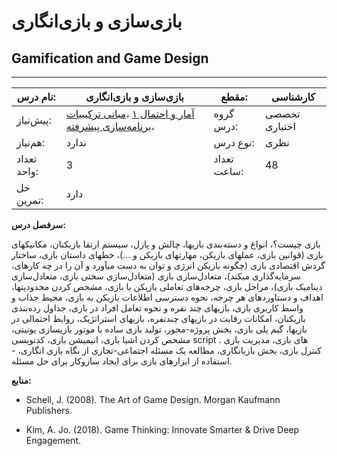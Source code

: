 # بازی‌سازی و بازی‌انگاری
## Gamification and Game Design
_______________________________________________________________________________
| نام درس:    | بازی‌سازی و بازی‌انگاری                                                                                                                                                                | مقطع:       | کارشناسی      |
| ----------- | -------------------------------------------------------------------------------------------------------------------------------------------------------------------------------------- | ----------- | ------------- |
| پیش‌نیاز:   | [آمار و احتمال ۱](../base/Probability-and-Statistics-I.md) ،[مبانی ترکیبیات](../mandatory/Foundation-of-Combinatorics.md) ،[برنامه‌سازی پیشرفته](../mandatory/Advanced-Programming.md) | گروه درس:   | تخصصی اختیاری |
| هم‌نیاز:    | ندارد                                                                                                                                                                                  | نوع درس:    | نظری          |
| تعداد واحد: | 3                                                                                                                                                                                      | تعداد ساعت: | 48            |
| حل تمرین:   |  دارد                                                                                                                                                                                  |             |               |

**سرفصل درس:**

بازی چیست؟، انواع و دسته‌بندی بازیها،  چالش و پازل،  سیستم ارتقا بازیکنان،  مکانیکهای بازی (قوانین بازی، عملهای بازیکن، مهارتهای بازیکن و ...)،  خطهای داستان بازی،  ساختار گردش اقتصادی بازی (چگونه بازیکن انرژی و توان به دست میآورد و آن را در چه کارهای، سرمایه‌گذاری میکند)، متعادل‌سازی بازی (متعادل‌سازی سختی بازی، متعادل‌سازی دینامیک بازی)،  مراحل بازی،  چرخه‌های تعاملی بازیکن با بازی، مشخص کردن محدودیتها، اهداف و دستاوردهای هر چرخه،  نحوه دسترسی اطلاعات بازیکن به بازی،  محیط جذاب و واسط کاربری بازی،  بازیهای چند نفره و نحوه تعامل افراد در بازی، جداول رده‌بندی بازیکنان، امکانات رقابت در بازیهای چندنفره، بازیهای استراتژیک، روابط احتمالی در بازیها، گیم پلی بازی، بخش پروژه-محور، تولید بازی ساده با موتور بازیسازی یونیتی، مشخص کردن اشیا بازی، انیمیشن بازی، کدنویسی script های بازی، مدیریت بازی . کنترل بازی، بخش بازیانگاری، مطالعه یک مسئله اجتماعی-تجاری از نگاه بازی انگاری، - استفاده از ابزارهای بازی برای ایجاد سازوکار برای حل مسئله.

**منابع:**


- Schell, J. (2008). The Art of Game Design. Morgan Kaufmann Publishers.

- Kim, A. Jo. (2018). Game Thinking: Innovate Smarter & Drive Deep Engagement.
